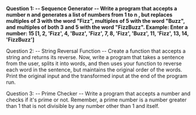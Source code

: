 **Question 1:
-- Sequence Generator --
Write a program that accepts a number n and generates a list of numbers from 1 to n , but replaces multiples of 3 with the word "Fizz", multiples of 5 with the word "Buzz", and multiples of both 3 and 5 with the word "FizzBuzz".
Example: 
Enter a number: 15
[1, 2, 'Fizz', 4, 'Buzz', 'Fizz', 7, 8, 'Fizz', 'Buzz', 11, 'Fizz', 13, 14, 'FizzBuzz']**


Question 2:
-- String Reversal Function --
Create a function that accepts a string and returns its reverse. Now, write a program that takes a sentence from the user, splits it into words, and then uses your function to reverse each word in the sentence, but maintains the original order of the words.
Print the original input and the transformed input at the end of the program run.


Question 3:
-- Prime Checker --
Write a program that accepts a number and checks if it's prime or not. Remember, a prime number is a number greater than 1 that is not divisible by any number other than 1 and itself.
